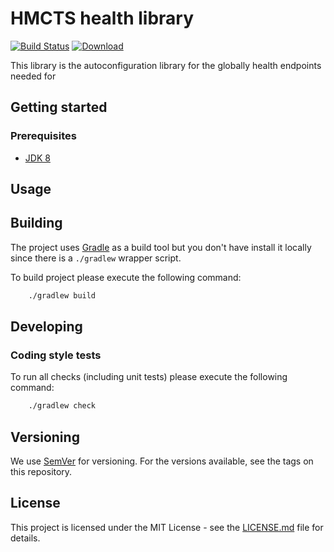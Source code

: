# HMCTS health library

[![Build Status](https://travis-ci.com/hmcts/health-springboot-starter.svg?branch=master)](https://travis-ci.com/hmcts/health-springboot-starter)
[ ![Download](https://api.bintray.com/packages/hmcts/hmcts-maven/health-springboot-starter/images/download.svg) ](https://bintray.com/hmcts/hmcts-maven/health-springboot-starter/_latestVersion)

This library is the autoconfiguration library for the globally health endpoints needed for 

## Getting started

### Prerequisites

- [JDK 8](https://www.oracle.com/java)

## Usage

## Building

The project uses [Gradle](https://gradle.org) as a build tool but you don't have install it locally since there is a
`./gradlew` wrapper script.  

To build project please execute the following command:

```bash
    ./gradlew build
```

## Developing

### Coding style tests

To run all checks (including unit tests) please execute the following command:

```bash
    ./gradlew check
```

## Versioning

We use [SemVer](http://semver.org/) for versioning.
For the versions available, see the tags on this repository.

## License

This project is licensed under the MIT License - see the [LICENSE.md](LICENSE.md) file for details.
